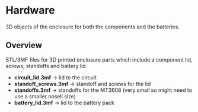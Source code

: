 # Hardware
3D objects of the enclosure for both the components and the batteries.
## Overview
STL/3MF files for 3D printed enclosure parts which include a component lid, screws, standoffs and battery lid.

  * **circuit_lid.3mf** $\rightarrow$ lid to the circuit
  * **standoff_screws.3mf** $\rightarrow$ standoff and screws for the lid
  * **standoffs.3mf** $\rightarrow$ standoffs for the MT3608 (very small so might need to use a smaller nosell size)
  * **battery_lid.3mf** $\rightarrow$ lid to the battery pack
